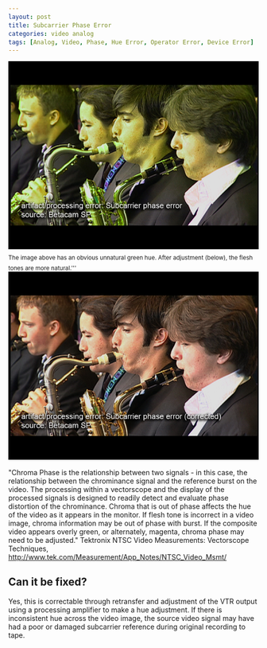 ```yaml
---
layout: post
title: Subcarrier Phase Error
categories: video analog
tags: [Analog, Video, Phase, Hue Error, Operator Error, Device Error]
---
```


<img src="/images/PhaseError_Flat.jpg">
<sub>The image above has an obvious unnatural green hue. After adjustment (below), the flesh tones are more natural.'''</sub>
<img src="/images/PhaseErrorCorrected_Flat.jpg">


"Chroma Phase is the relationship between two signals - in this case, the relationship between the chrominance signal and the reference burst on the video. The processing within a vectorscope and the display of the processed signals is designed to readily detect and evaluate phase distortion of the chrominance. Chroma that is out of phase affects the hue of the video as it appears in the monitor. If flesh tone is incorrect in a video image, chroma information may be out of phase with burst. If the composite video appears overly green, or alternately, magenta, chroma phase may need to be adjusted." <ref>Tektronix NTSC Video Measurements: Vectorscope Techniques, http://www.tek.com/Measurement/App_Notes/NTSC_Video_Msmt/</ref>

## Can it be fixed?

Yes, this is correctable through retransfer and adjustment of the VTR output using a processing amplifier to make a hue adjustment. If there is inconsistent hue across the video image, the source video signal may have had a poor or damaged subcarrier reference during original recording to tape.

